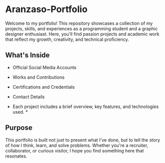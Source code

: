 # Aranzaso-Portfolio

Welcome to my portfolio! This repository showcases a collection of my projects, skills, and experiences as a programming student and a graphic designer enthusiast. Here, you'll find passion projects and academic work that reflect my growth, creativity, and technical proficiency.

## What's Inside
* Official Social Media Accounts
* Works and Contributions 
* Certifications and Credentials
* Contact Details

* Each project includes a brief overview, key features, and technologies used. *

## Purpose
This portfolio is built not just to present what I’ve done, but to tell the story of how I think, learn, and solve problems. Whether you're a recruiter, collaborator, or curious visitor, I hope you find something here that resonates.

